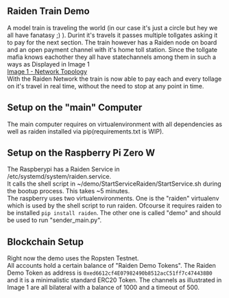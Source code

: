 ## Raiden Train Demo
A model train  is traveling the world (in our case it's just a circle but hey we all have fanatasy ;) ).
Durint it's travels it passes multiple tollgates asking it to pay for the next section.
The train however has a Raiden node on board and an open payment channel with it's home toll station.
Since the tollgate mafia knows eachother they all have statechannels among them in such a ways as Displayed in Image 1 \
[Image 1 - Network Topology]("~/demo/Images/Network_topology.png") \
With the Raiden Network the train is now able to pay each and every tollage on it's travel in real time, without the need to stop at any point in time. 

## Setup on the "main" Computer
The main computer requires on virtualenvironment with all dependencies as well as raiden installed via pip(requirements.txt is WIP).

## Setup on the Raspberry Pi Zero W
The Raspberypi has a Raiden Service in /etc/systemd/system/raiden.service.\
It calls the shell script in ~/demo/StartServiceRaiden/StartService.sh during the bootup process. This takes ~5 minutes.\
The raspberry uses two virtualenvironments. One is the "raiden" virtualenv which is used by the shell script to run raiden. Ofcourse it requires raiden to be installed `pip install raiden`. The other one is called "demo" and should be used to run "sender_main.py".

## Blockchain Setup
Right now the demo uses the Ropsten Testnet.\
All accounts hold a certain balance of "Raiden Demo Tokens". The Raiden Demo Token as address is `0xed6612cf4E07982490b8512acC51ff7c474438B0` and it is a minimalistic standard ERC20 Token. The channels as illustrated in Image 1 are all bilateral with a balance of 1000 and a timeout of 500.

